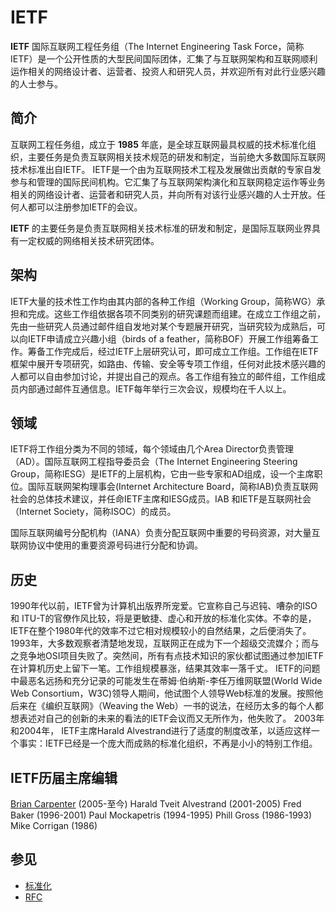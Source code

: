 # IETF

**IETF** 国际互联网工程任务组（The Internet Engineering Task Force，简称 IETF）是一个公开性质的大型民间国际团体，汇集了与互联网架构和互联网顺利运作相关的网络设计者、运营者、投资人和研究人员，并欢迎所有对此行业感兴趣的人士参与。

## 简介

互联网工程任务组，成立于 **1985** 年底，是全球互联网最具权威的技术标准化组织，主要任务是负责互联网相关技术规范的研发和制定，当前绝大多数国际互联网技术标准出自IETF。
IETF是一个由为互联网技术工程及发展做出贡献的专家自发参与和管理的国际民间机构。它汇集了与互联网架构演化和互联网稳定运作等业务相关的网络设计者、运营者和研究人员，并向所有对该行业感兴趣的人士开放。任何人都可以注册参加IETF的会议。

**IETF** 的主要任务是负责互联网相关技术标准的研发和制定，是国际互联网业界具有一定权威的网络相关技术研究团体。

## 架构

IETF大量的技术性工作均由其内部的各种工作组（Working Group，简称WG）承担和完成。这些工作组依据各项不同类别的研究课题而组建。在成立工作组之前，先由一些研究人员通过邮件组自发地对某个专题展开研究，当研究较为成熟后，可以向IETF申请成立兴趣小组（birds of a feather，简称BOF）开展工作组筹备工作。筹备工作完成后，经过IETF上层研究认可，即可成立工作组。工作组在IETF框架中展开专项研究，如路由、传输、安全等专项工作组，任何对此技术感兴趣的人都可以自由参加讨论，并提出自己的观点。各工作组有独立的邮件组，工作组成员内部通过邮件互通信息。IETF每年举行三次会议，规模均在千人以上。

## 领域

IETF将工作组分类为不同的领域，每个领域由几个Area Director负责管理（AD）。国际互联网工程指导委员会（The Internet Engineering Steering Group，简称IESG）是IETF的上层机构，它由一些专家和AD组成，设一个主席职位。国际互联网架构理事会(Internet Architecture Board，简称IAB)负责互联网社会的总体技术建议，并任命IETF主席和IESG成员。IAB 和IETF是互联网社会（Internet Society，简称ISOC）的成员。

国际互联网编号分配机构（IANA）负责分配互联网中重要的号码资源，对大量互联网协议中使用的重要资源号码进行分配和协调。

## 历史

1990年代以前，IETF曾为计算机出版界所宠爱。它宣称自己与迟钝、嘈杂的ISO和 ITU-T的官僚作风比较，将是更敏捷、虚心和开放的标准化实体。不幸的是，IETF在整个1980年代的效率不过它相对规模较小的自然结果，之后便消失了。
1993年，大多数观察者清楚地发现，互联网正在成为下一个超级交流媒介；而与之竞争地OSI项目失败了。突然间，所有有点技术知识的家伙都试图通过参加IETF在计算机历史上留下一笔。工作组规模暴涨，结果其效率一落千丈。
IETF的问题中最恶名远扬和充分记录的可能发生在蒂姆·伯纳斯-李任万维网联盟(World Wide Web Consortium，W3C)领导人期间，他试图个人领导Web标准的发展。按照他后来在《编织互联网》（Weaving the Web）一书的说法，在经历太多的每个人都想表述对自己的创新的未来的看法的IETF会议而又无所作为，他失败了。
2003年和2004年， IETF主席Harald Alvestrand进行了适度的制度改革，以适应这样一个事实：IETF已经是一个庞大而成熟的标准化组织，不再是小小的特别工作组。

## IETF历届主席编辑
[Brian Carpenter](http://baike.baidu.com/item/Brian%20Carpenter) (2005-至今)
Harald Tveit Alvestrand (2001-2005)
Fred Baker (1996-2001)
Paul Mockapetris (1994-1995)
Phill Gross (1986-1993)
Mike Corrigan (1986)

## 参见

- [标准化](http://baike.baidu.com/view/8087.htm)
- [RFC](http://baike.baidu.com/view/6108.htm)
